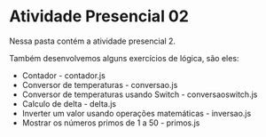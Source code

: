 # Atividade Presencial 02
<p>Nessa pasta contém a atividade presencial 2.</p>
<p>Também desenvolvemos alguns exercícios de lógica, são eles:</p>
<ul>
<li>Contador - contador.js</li>
<li>Conversor de temperaturas - conversao.js</li>
<li>Conversor de temperaturas usando Switch - conversaoswitch.js</li>
<li>Calculo de delta - delta.js</li>
<li>Inverter um valor usando operações matemáticas - inversao.js</li>
<li>Mostrar os números primos de 1 a 50 - primos.js</li>
</ul>

